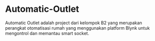 # Automatic-Outlet
Automatic Outlet adalah project dari kelompok B2 yang merupakan perangkat otomatisasi rumah yang menggunakan platform Blynk untuk mengontrol dan memantau smart socket. 
